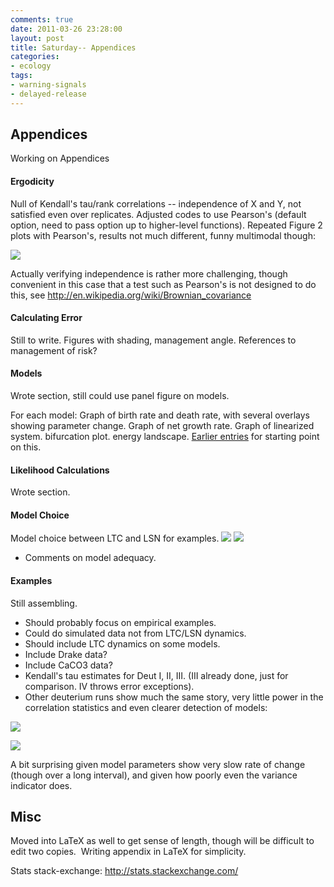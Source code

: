 ```yaml
---
comments: true
date: 2011-03-26 23:28:00
layout: post
title: Saturday-- Appendices
categories:
- ecology 
tags:
- warning-signals
- delayed-release
---
```


## Appendices


Working on Appendices


#### Ergodicity


Null of Kendall's tau/rank correlations -- independence of X and Y, not satisfied even over replicates.  Adjusted codes to use Pearson's (default option, need to pass option up to higher-level functions).  Repeated Figure 2 plots with Pearson's, results not much different, funny multimodal though:

![]( http://farm6.staticflickr.com/5133/5562412943_79f3dd3ecf_o.png )


Actually verifying independence is rather more challenging, though convenient in this case that a test such as Pearson's is not designed to do this, see http://en.wikipedia.org/wiki/Brownian_covariance


#### Calculating Error

Still to write.  Figures with shading, management angle.  References to management of risk?


#### Models


Wrote section, still could use panel figure on models.

For each model: Graph of birth rate and death rate, with several overlays showing parameter change.  Graph of net growth rate.  Graph of linearized system.  bifurcation plot.  energy landscape.
[Earlier entries](http://www.carlboettiger.info/archives/1185) for starting point on this.


#### Likelihood Calculations


Wrote section.


#### Model Choice


Model choice between LTC and LSN for examples.
![]( http://farm6.staticflickr.com/5060/5551674282_e8335023b8_o.png )
![]( http://farm6.staticflickr.com/5051/5552850530_0aea953363_o.png )


* Comments on model adequacy.

#### Examples

Still assembling.

* Should probably focus on empirical examples.
* Could do simulated data not from LTC/LSN dynamics.
* Should include LTC dynamics on some models.
* Include Drake data?
* Include CaCO3 data?
* Kendall's tau estimates for Deut I, II, III. (III already done, just for comparison.  IV throws error exceptions).
* Other deuterium runs show much the same story, very little power in the correlation statistics and even clearer detection of models:


![]( http://farm6.staticflickr.com/5181/5562383846_a341504682_o.png )

![]( http://farm6.staticflickr.com/5182/5562961240_9d44037b15_o.png )


A bit surprising given model parameters show very slow rate of change (though over a long interval), and given how poorly even the variance indicator does.


## Misc


Moved into LaTeX as well to get sense of length, though will be difficult to edit two copies.  Writing appendix in LaTeX for simplicity.

Stats stack-exchange: http://stats.stackexchange.com/



